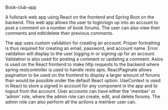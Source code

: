 
Book-club-app

A fullstack web app using React on the frontend and Spring Boot on the backend. This web app allows the user to login/sign up into an account to post a comment on a number of book forums. The user can also view their comments and edit/delete their previous comments.

The app uses custom validation for creating an account. Proper formatting is thus required for creating an email, password, and account name. Error validation will display to the user logging in or signing up for an account. Validation is also used for posting a comment or updating a comment. Axios is used on the React frontend to make http requests to the backend where spring restcontroller is used to handle rests apis. ReactPaginate allows pagination to be used on the frontend to display a larger amount of forums than would be possible under the default React option. UseContext is used in React to store a signed in account for any component in the app and to logout from the account. User accounts can have either the 'member' or 'admin' role, where the admin role can create, edit, and delete forums. The admin role can also perform all the actions a member user can.

